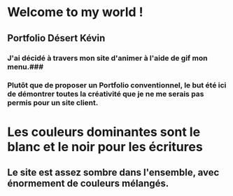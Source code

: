# Welcome to my world ! #
## Portfolio Désert Kévin ##
### J'ai décidé à travers mon site d'animer à l'aide de gif mon menu.###
### Plutôt que de proposer un Portfolio conventionnel, le but été ici de démontrer toutes la créativité que je ne me serais pas permis pour un site client. ###
# Les couleurs dominantes sont le blanc et le noir pour les écritures #
## Le site est assez sombre dans l'ensemble, avec énormement de couleurs mélangés. ##
